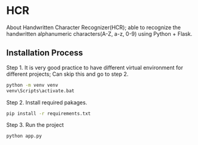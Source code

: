 # HCR
About Handwritten Character Recognizer(HCR); able to recognize the handwritten alphanumeric characters(A-Z, a-z, 0-9) using Python + Flask.

## Installation Process
Step 1. It is very good practice to have different virtual environment for different projects; Can skip this and go to step 2.
```bash
python -m venv venv
venv\Scripts\activate.bat
```
Step 2. Install required pakages.
```bash
pip install -r requirements.txt
```
Step 3. Run the project
```bash
python app.py
```
